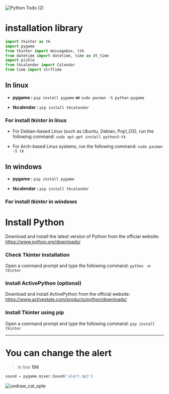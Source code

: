 
![Python Todo (2)](https://github.com/AmirabbasRouintan/todo-with-python/assets/110909074/2568b98f-f2ca-4232-99ca-47ffa89c7f3b)




# **installation library** 


```python
import tkinter as tk
import pygame
from tkinter import messagebox, ttk
from datetime import datetime, time as dt_time
import pickle
from tkcalendar import Calendar
from time import strftime
``` 



## In linux 


- **pygame :** `pip install pygame` **or** `sudo pacman -S python-pygame`

- **tkcalendar :** `pip install tkcalendar`


 ### For install _tkinter_ in linux

- For Debian-based Linux (such as Ubuntu, Debian, Pop!_OS), run the following command:
`sudo apt-get install python3-tk`

- For Arch-based Linux systems, run the following command:
`sudo pacman -S tk`



## In windows 
- **pygame :** `pip install pygame` 

- **tkcalendar :** `pip install tkcalendar`

 ### For install _tkinter_ in windows


# Install Python
Download and install the latest version of Python from the official website: https://www.python.org/downloads/


### Check Tkinter installation
Open a command prompt and type the following command:
`python -m tkinter
`
### Install ActivePython (optional)
Download and install ActivePython from the official website: https://www.activestate.com/products/python/downloads/

###  Install Tkinter using pip
Open a command prompt and type the following command:
`pip install tkinter`




---
# You can change the alert 

>  In line **196**

```python
sound = pygame.mixer.Sound('alert.mp3')
``` 



![undraw_cat_epte](https://github.com/AmirabbasRouintan/todo-with-python/assets/110909074/62c6d96e-587e-4dd4-8829-0f04b3514441)


